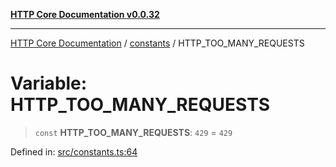 [**HTTP Core Documentation v0.0.32**](../../README.md)

***

[HTTP Core Documentation](../../modules.md) / [constants](../README.md) / HTTP\_TOO\_MANY\_REQUESTS

# Variable: HTTP\_TOO\_MANY\_REQUESTS

> `const` **HTTP\_TOO\_MANY\_REQUESTS**: `429` = `429`

Defined in: [src/constants.ts:64](https://github.com/stonemjs/http-core/blob/680e946aeb5100b42b4836417719aba730586478/src/constants.ts#L64)
